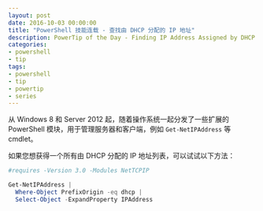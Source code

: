 ```yaml
---
layout: post
date: 2016-10-03 00:00:00
title: "PowerShell 技能连载 - 查找由 DHCP 分配的 IP 地址"
description: PowerTip of the Day - Finding IP Address Assigned by DHCP
categories:
- powershell
- tip
tags:
- powershell
- tip
- powertip
- series
---
```

从 Windows 8 和 Server 2012 起，随着操作系统一起分发了一些扩展的 PowerShell 模块，用于管理服务器和客户端，例如 `Get-NetIPAddress` 等 cmdlet。

如果您想获得一个所有由 DHCP 分配的 IP 地址列表，可以试试以下方法：

```powershell
#requires -Version 3.0 -Modules NetTCPIP

Get-NetIPAddress |
  Where-Object PrefixOrigin -eq dhcp |
  Select-Object -ExpandProperty IPAddress
```

<!--本文国际来源：[Finding IP Address Assigned by DHCP](http://community.idera.com/powershell/powertips/b/tips/posts/finding-ip-address-assigned-by-dhcp)-->
